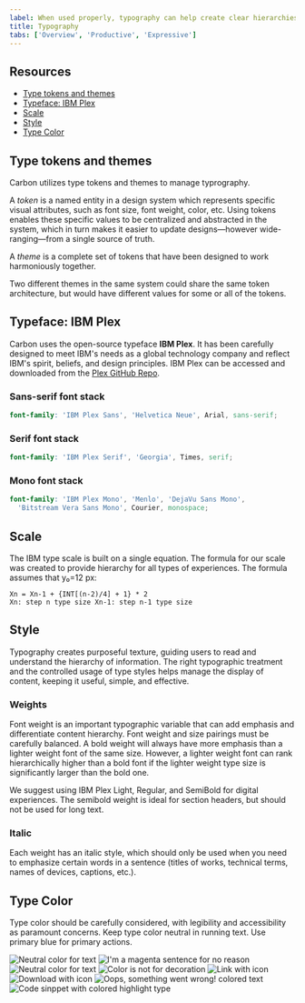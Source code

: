 ```yaml
---
label: When used properly, typography can help create clear hierarchies, organize information, and guide users through the product or experience.
title: Typography
tabs: ['Overview', 'Productive', 'Expressive']
---
```




## Resources

<grid-wrapper col_lg="8" flex="true" bleed="true">
<clickable-tile
    title="Get the Latest IBM Plex™ download on GitHub"
    href="https://github.com/IBM/plex/releases/latest"
    type="resource"
    >
</clickable-tile>
<clickable-tile
    title="Visit the IBM Plex™ website to learn more"
    href="https://www.ibm.com/plex/"
    type="resource"
    >
</clickable-tile>
</grid-wrapper>

<anchor-links>
<ul>
    <li><a href="#type-tokens-and-themes">Type tokens and themes</a></li>
    <li><a href="#typeface-ibm-plex">Typeface: IBM Plex</a></li>
    <li><a href="#scale">Scale</a></li>
    <li><a href="#style">Style</a></li>
    <li><a href="#type-color">Type Color</a></li>
</ul>
</anchor-links>

## Type tokens and themes

Carbon utilizes type tokens and themes to manage typrography.

A _token_ is a named entity in a design system which represents specific visual attributes, such as font size, font weight, color, etc. Using tokens enables these specific values to be centralized and abstracted in the system, which in turn makes it easier to update designs—however wide-ranging—from a single source of truth.

A _theme_ is a complete set of tokens that have been designed to work harmoniously together.

Two different themes in the same system could share the same token architecture, but would have different values for some or all of the tokens.

## Typeface: IBM Plex

Carbon uses the open-source typeface **IBM Plex**. It has been carefully designed to meet IBM's needs as a global technology company and reflect IBM's spirit, beliefs, and design principles. IBM Plex can be accessed and downloaded from the [Plex GitHub Repo](https://github.com/ibm/plex).

<type-weight type="types"></type-weight>

### Sans-serif font stack

```scss
font-family: 'IBM Plex Sans', 'Helvetica Neue', Arial, sans-serif;
```

### Serif font stack

```scss
font-family: 'IBM Plex Serif', 'Georgia', Times, serif;
```

### Mono font stack

```scss
font-family: 'IBM Plex Mono', 'Menlo', 'DejaVu Sans Mono',
  'Bitstream Vera Sans Mono', Courier, monospace;
```

## Scale

The IBM type scale is built on a single equation. The formula for our scale was created to provide hierarchy for all types of experiences. The formula assumes that y₀=12 px:

<type-scale-table></type-scale-table>

```
Xn = Xn-1 + {INT[(n-2)/4] + 1} * 2
Xn: step n type size Xn-1: step n-1 type size
```

## Style

Typography creates purposeful texture, guiding users to read and understand the hierarchy of information. The right typographic treatment and the controlled usage of type styles helps manage the display of content, keeping it useful, simple, and effective.

### Weights

Font weight is an important typographic variable that can add emphasis and differentiate content hierarchy. Font weight and size pairings must be carefully balanced. A bold weight will always have more emphasis than a lighter weight font of the same size. However, a lighter weight font can rank hierarchically higher than a bold font if the lighter weight type size is significantly larger than the bold one.

We suggest using IBM Plex Light, Regular, and SemiBold for digital experiences. The semibold weight is ideal for section headers, but should not be used for long text.

<type-weight></type-weight>

### Italic

Each weight has an italic style, which should only be used when you need to emphasize certain words in a sentence (titles of works, technical terms, names of devices, captions, etc.).

<type-weight type="italic"></type-weight>

## Type Color

Type color should be carefully considered, with legibility and accessibility as paramount concerns. Keep type color neutral in running text. Use primary blue for primary actions.

<grid-wrapper col_lg="8" flex="true">
    <do-dont-example correct=true>
        <img src="images/Typography_overview_Type-color-1.svg" alt="Neutral color for text">    
    </do-dont-example>
    <do-dont-example>
        <img src="images/Typography_overview_Type-color-2.svg" alt="I'm a magenta sentence for no reason">    
    </do-dont-example>
</grid-wrapper>
<grid-wrapper col_lg="8" flex="true">
    <do-dont-example correct=true dark="true">
        <img src="images/Typography_overview_Type-color-3.svg" alt="Neutral color for text">    
    </do-dont-example>
    <do-dont-example dark="true">
        <img src="images/Typography_overview_Type-color-4.svg" alt="Color is not for decoration">
    </do-dont-example>
</grid-wrapper>
<grid-wrapper col_lg="8" flex="true">
    <do-dont-example correct=true" label="Core blue colors are used for text links and primary actions">
        <img src="images/Typography_overview_Type-color-5.svg" alt="Link with icon">
    </do-dont-example>
    <do-dont-example correct=true" label="Secondary actions use Gray 100 and icons">
        <img src="images/Typography_overview_Type-color-6.svg" alt="Download with icon">
    </do-dont-example>
</grid-wrapper>
<grid-wrapper col_lg="8" flex="true">
    <do-dont-example correct=true label="Other use cases for colored type are code snippets, warnings, alerts, etc.">
        <img src="images/Typography_overview_Type-color-7.svg" alt="Oops, something went wrong! colored text">
    </do-dont-example>
    <do-dont-example correct=true>
        <img src="images/Typography_overview_Type-color-8.svg" alt="Code sinppet with colored highlight type">
    </do-dont-example>
</grid-wrapper>
